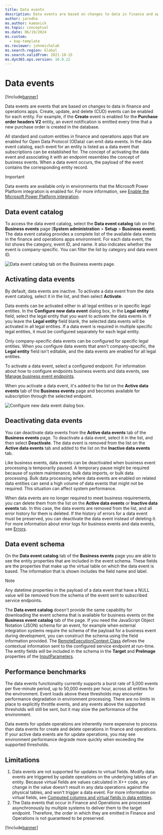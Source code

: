 ```yaml
---
title: Data events
description: Data events are based on changes to data in finance and operations apps. Learn more about data events in this overview.
author: jaredha
ms.author: kamanick
ms.topic: conceptual
ms.date: 06/19/2024
ms.custom: 
  - bap-template
ms.reviewer: johnmichalak
ms.search.region: Global
ms.search.validFrom: 2021-10-15
ms.dyn365.ops.version: 10.0.22
---
```


# Data events
[!include[banner](../includes/banner.md)]

Data events are events that are based on changes to data in finance and operations apps. Create, update, and delete (CUD) events can be enabled for each entity. For example, if the **Create** event is enabled for the **Purchase order headers V2** entity, an event notification is emitted every time that a new purchase order is created in the database.

All standard and custom entities in finance and operations apps that are enabled for Open Data Protocol (OData) can emit data events. In the data event catalog, each event for an entity is listed as a data event that subscriptions can be established for. The concept of activating the data event and associating it with an endpoint resembles the concept of business events. When a data event occurs, the payload of the event contains the corresponding entity record.

> [!IMPORTANT]
> Data events are available only in environments that the Microsoft Power Platform integration is enabled for. For more information, see [Enable the Microsoft Power Platform integration](../power-platform/enable-power-platform-integration.md).

## Data event catalog

To access the data event catalog, select the **Data event catalog** tab on the **Business events** page (**System administration** \> **Setup** \> **Business event**). The data event catalog provides a complete list of the available data events in the finance and operations apps environment. For each data event, the list shows the category, event ID, and name. It also indicates whether the event is company-specific. You can filter the list by category and data event ID.

![Data event catalog tab on the Business events page.](../media/businessevents_dataeventscatalog.png)

## Activating data events

By default, data events are inactive. To activate a data event from the data event catalog, select it in the list, and then select **Activate**.

Data events can be activated either in all legal entities or in specific legal entities. In the **Configure new data event** dialog box, in the **Legal entity** field, select the legal entity that you want to activate the data events in. If you leave the **Legal entity** field blank, the selected data events will be activated in all legal entities. If a data event is required in multiple specific legal entities, it must be configured separately for each legal entity.

Only company-specific data events can be configured for specific legal entities. When you configure data events that aren't company-specific, the **Legal entity** field isn't editable, and the data events are enabled for all legal entities.

To activate a data event, select a configured endpoint. For information about how to configure endpoints business events and data events, see [Manage business event endpoints](managing-business-event-endpoints.md).

When you activate a data event, it's added to the list on the **Active data events** tab of the **Business events** page and becomes available for subscription through the selected endpoint.

![Configure new data event dialog box.](../media/businessevents_activatedataevent.png)

## Deactivating data events

You can deactivate data events from the **Active data events** tab of the **Business events** page. To deactivate a data event, select it in the list, and then select **Deactivate**. The data event is removed from the list on the **Active data events** tab and added to the list on the **Inactive data events** tab.

Like business events, data events can be deactivated when business event processing is temporarily paused. A temporary pause might be required because of system maintenance, bulk data imports, or bulk data processing. Bulk data processing where data events are enabled on related data entities can send a high volume of data events that might not be required. This situation can affect system performance.

When data events are no longer required to meet business requirements, you can delete them from the list on the **Active data events** or **Inactive data events** tab. In this case, the data events are removed from the list, and all error history for them is deleted. If the history of errors for a data event must be preserved, you can deactivate the data event instead of deleting it. For more information about error logs for business events and data events, see [Errors](home-page.md#errors).

## Data event schema

On the **Data event catalog** tab of the **Business events** page you are able to see the entity properties that are included in the event schema. These fields are the properties that make up the virtual table on which the data event is based. The information that is shown includes the field name and label.

> [!NOTE]
> Any datetime properties in the payload of a data event that have a NULL value will be removed from the schema of the event sent to subscribed service endpoints. 

The **Data event catalog** doesn't provide the same capability for downloading the event schema that is available for business events on the **Business event catalog** tab of the page. If you need the JavaScript Object Notation (JSON) schema for an event, for example when external integration systems require the schema of the payload for a business event during development, you can construct the schema using the field information provided. The [RemoteExecutionContext Class](/dotnet/api/microsoft.xrm.sdk.remoteexecutioncontext) defines the contextual information sent to the configured service endpoint at run-time. The entity fields will be included in the schema in the **Target** and **PreImage** properties of the [InputParameters](/dotnet/api/microsoft.xrm.sdk.remoteexecutioncontext.inputparameters).

## Performance benchmarks

The data events functionality currently supports a burst rate of 5,000 events per five-minute period, up to 50,000 events per hour, across all entities for the environment. Event loads above these thresholds may encounter performance degradation in environment processing. There are no limits in place to explicitly throttle events, and any events above the supported thresholds will still be sent, but it may slow the performance of the environment. 

Data events for update operations are inherently more expensive to process than data events for create and delete operations in finance and operations. If your active data events are for update operations, you may see environment performance degrade more quickly when exceeding the supported thresholds.

## Limitations

1. Data events are not supported for updates to virtual fields. Modify data events are triggered by update operations on the underlying tables of an entity. Because virtual fields are values calculated in X++ code, any change in the value doesn't result in any data operations against the physical tables, and won't trigger a data event.
For more information on virtual fields, see [Computed columns and virtual fields in data entities](../data-entities/data-entity-computed-columns-virtual-fields.md).
2. The Data events that occur in Finance and Operations are processed asynchronously by multiple systems to deliver them to the target endpoint. Therefore, the order in which they are emitted in Finance and Operations is not guaranteed to be preserved.

[!include[banner](../includes/banner.md)]



